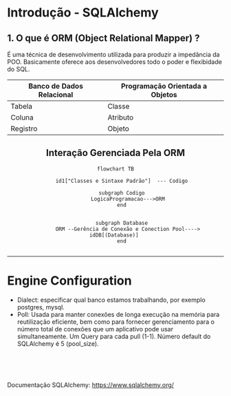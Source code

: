 # Introdução - SQLAlchemy

## 1. O que é ORM  (Object Relational Mapper) ?

É uma técnica de desenvolvimento utilizada para produzir a impedância da POO. Basicamente oferece aos desenvolvedores todo o poder e flexibidade do SQL.
<center>

| Banco de Dados Relacional | Programação Orientada a Objetos |
| ------------------------- | ------------------------------- |
| Tabela                    | Classe                          |
| Coluna                    | Atributo                        |
| Registro                  | Objeto                          |


<h2>Interação Gerenciada Pela ORM</h2>

```mermaid
flowchart TB
    
    id1["Classes e Sintaxe Padrão"]  --- Codigo

    subgraph Codigo
        LogicaProgramacao--->ORM
    end


    subgraph Database
        ORM --Gerência de Conexão e Conection Pool----> idDB[(Database)] 
    end


```

</center>
<hr>

# Engine Configuration

* Dialect: especificar qual banco estamos trabalhando, por exemplo postgres, mysql. 
* Poll: Usada para manter conexões de longa execução na memória para reutilização eficiente, bem como para fornecer gerenciamento para o número total de conexões que um aplicativo pode usar simultaneamente. Um Query para cada pull (1-1). Número default do SQLAlchemy é 5 (pool_size).

 
<br><br><br>

Documentação SQLAlchemy: <https://www.sqlalchemy.org/>
